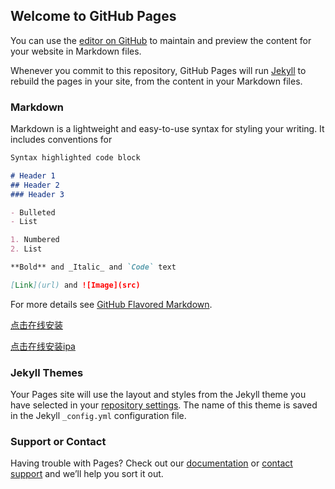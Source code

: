## Welcome to GitHub Pages

You can use the [editor on GitHub](https://github.com/liangsuifengc/OCPay/edit/master/index.md) to maintain and preview the content for your website in Markdown files.

Whenever you commit to this repository, GitHub Pages will run [Jekyll](https://jekyllrb.com/) to rebuild the pages in your site, from the content in your Markdown files.

### Markdown

Markdown is a lightweight and easy-to-use syntax for styling your writing. It includes conventions for

```markdown
Syntax highlighted code block

# Header 1
## Header 2
### Header 3

- Bulleted
- List

1. Numbered
2. List

**Bold** and _Italic_ and `Code` text

[Link](url) and ![Image](src)
```

For more details see [GitHub Flavored Markdown](https://guides.github.com/features/mastering-markdown/).

[点击在线安装](https://github.com/liangsuifengc/OCPay/blob/master/ipa.html)


<a href="itms-services://?action=download-manifest&url=https://s3-ap-southeast-1.amazonaws.com/stormfives/ios/manifest.plist">点击在线安装ipa</a>


### Jekyll Themes

Your Pages site will use the layout and styles from the Jekyll theme you have selected in your [repository settings](https://github.com/liangsuifengc/OCPay/settings). The name of this theme is saved in the Jekyll `_config.yml` configuration file.

### Support or Contact

Having trouble with Pages? Check out our [documentation](https://help.github.com/categories/github-pages-basics/) or [contact support](https://github.com/contact) and we’ll help you sort it out.


